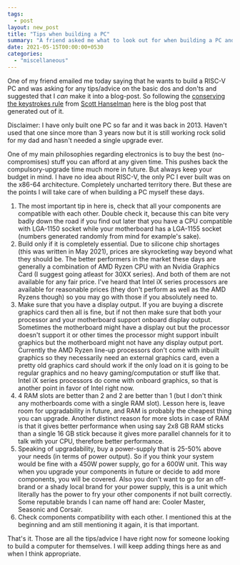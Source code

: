 ```yaml
---
tags:
  - post
layout: new_post
title: "Tips when building a PC"
summary: "A friend asked me what to look out for when building a PC and this is the list"
date: 2021-05-15T00:00:00+0530
categories:
  - "miscellaneous"
---
```


One of my friend emailed me today saying that he wants to build a RISC-V PC and was asking for any tips/advice on the basic dos and don'ts and suggested that I *can* make it into a blog-post. So following the [conserving the keystrokes rule](https://www.hanselman.com/blog/do-they-deserve-the-gift-of-your-keystrokes) from [Scott Hanselman](https://www.hanselman.com/) here is the blog post that generated out of it.

Disclaimer: I have only built one PC so far and it was back in 2013. Haven't used that one since more than 3 years now but it is still working rock solid for my dad and hasn't needed a single upgrade ever.

One of my main philosophies regarding electronics is to buy the best (no-compromises) stuff you can afford at any given time. This pushes back the compulsory-upgrade time much more in future. But always keep your budget in mind. I have no idea about RISC-V, the only PC I ever built was on the x86-64 architecture. Completely uncharted territory there. But these are the points I will take care of when building a PC myself these days.

1. The most important tip in here is, check that all your components are compatible with each other. Double check it, because this can bite very badly down the road if you find out later that you have a CPU compatible with LGA-1150 socket while your motherboard has a LGA-1155 socket (numbers generated randomly from mind for example's sake).
2. Build only if it is completely essential. Due to silicone chip shortages (this was written in May 2021), prices are skyrocketing way beyond what they should be. The better performers in the market these days are generally a combination of AMD Ryzen CPU with an Nvidia Graphics Card (I suggest going atleast for 30XX series). And both of them are not available for any fair price. I've heard that Intel iX series processors are available for reasonable prices (they don't perform as well as the AMD Ryzens though) so you may go with those if you absolutely need to.
3. Make sure that you have a display output. If you are buying a discrete graphics card then all is fine, but if not then make sure that both your processor and your motherboard support onboard display output. Sometimes the motherboard might have a display out but the processor doesn't support it or other times the processor might support inbuilt graphics but the motherboard might not have any display output port. Currently the AMD Ryzen line-up processors don't come with inbuilt graphics so they necessarily need an external graphics card, even a pretty old graphics card should work if the only load on it is going to be regular graphics and no heavy gaming/computation or stuff like that. Intel iX series processors do come with onboard graphics, so that is another point in favor of Intel right now.
4. 4 RAM slots are better than 2 and 2 are better than 1 (but I don't think any motherboards come with a single RAM slot). Lesson here is, leave room for upgradability in future, and RAM is probably the cheapest thing you can upgrade. Another distinct reason for more slots in case of RAM is that it gives better performance when using say 2x8 GB RAM sticks than a single 16 GB stick because it gives more parallel channels for it to talk with your CPU, therefore better performance.
5. Speaking of upgradability, buy a power-supply that is 25-50% above your needs (in terms of power output). So if you think your system would be fine with a 450W power supply, go for a 600W unit. This way when you upgrade your components in future or decide to add more components, you will be covered. Also you don't want to go for an off-brand or a shady local brand for your power supply, this is a unit which literally has the power to fry your other components if not built correctly. Some reputable brands I can name off hand are: Cooler Master, Seasonic and Corsair.
6. Check components compatibility with each other. I mentioned this at the beginning and am still mentioning it again, it is that important.

That's it. Those are all the tips/advice I have right now for someone looking to build a computer for themselves. I will keep adding things here as and when I think appropriate.
